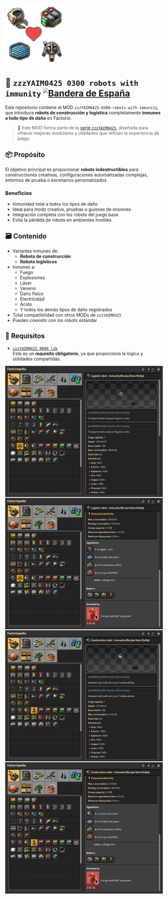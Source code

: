 ![](./thumbnail.png)

# 🤖 `zzzYAIM0425 0300 robots with immunity` [![Bandera de España](https://flagcdn.com/20x15/es.png)](./Doc/README.md)

Este repositorio contiene el MOD `zzzYAIM0425-0300-robots-with-immunity`, que introduce **robots de construcción y logística** completamente **inmunes a todo tipo de daño** en Factorio.

> 🧩 Este MOD forma parte de la [serie `zzzYAIM0425`](https://github.com/yaim0425), diseñada para ofrecer mejoras modulares y utilidades que refinan la experiencia de juego.

## 📦 Propósito

El objetivo principal es proporcionar **robots indestructibles** para construcciones creativas, configuraciones automatizadas complejas, entornos de prueba o escenarios personalizados.

### Beneficios

- Inmunidad total a todos los tipos de daño  
- Ideal para modo creativo, pruebas o guiones de misiones  
- Integración completa con los robots del juego base  
- Evita la pérdida de robots en ambientes hostiles  

## 🗃️ Contenido

- Variantes inmunes de:
  - **Robots de construcción**
  - **Robots logísticos**
- Inmunes a:
  - Fuego  
  - Explosiones  
  - Láser  
  - Veneno  
  - Daño físico  
  - Electricidad  
  - Ácido  
  - Y todos los demás tipos de daño registrados  
- Total compatibilidad con otros MODs de `zzzYAIM0425`  
- Pueden coexistir con los robots estándar  

## 🧭 Requisitos

- [`zzzYAIM0425 0000 lib`](https://github.com/yaim0425/zzzYAIM0425-0000-lib)  
  Este es un **requisito obligatorio**, ya que proporciona la lógica y utilidades compartidas.

![](./base/Screenshot%20(1).png)  
![](./base/Screenshot%20(2).png)  
![](./base/Screenshot%20(3).png)  
![](./base/Screenshot%20(4).png)  
